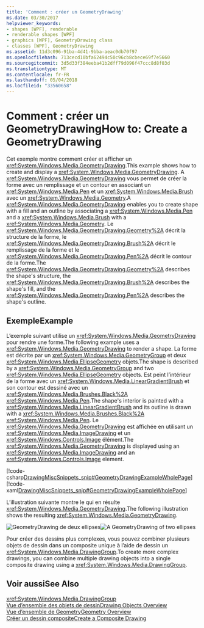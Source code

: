 ```yaml
---
title: 'Comment : créer un GeometryDrawing'
ms.date: 03/30/2017
helpviewer_keywords:
- shapes [WPF], renderable
- renderable shapes [WPF]
- graphics [WPF], GeometryDrawing class
- classes [WPF], GeometryDrawing
ms.assetid: 11d3c096-91ba-4d41-9bba-aeac0db70f97
ms.openlocfilehash: 713cecd10bfa62494c50c96cb8cbece69f7e5660
ms.sourcegitcommit: 3d5d33f384eeba41b2dff79d096f47ccc8d8f03d
ms.translationtype: MT
ms.contentlocale: fr-FR
ms.lasthandoff: 05/04/2018
ms.locfileid: "33560658"
---
```

# <a name="how-to-create-a-geometrydrawing"></a><span data-ttu-id="40869-102">Comment : créer un GeometryDrawing</span><span class="sxs-lookup"><span data-stu-id="40869-102">How to: Create a GeometryDrawing</span></span>
<span data-ttu-id="40869-103">Cet exemple montre comment créer et afficher un <xref:System.Windows.Media.GeometryDrawing>.</span><span class="sxs-lookup"><span data-stu-id="40869-103">This example shows how to create and display a <xref:System.Windows.Media.GeometryDrawing>.</span></span> <span data-ttu-id="40869-104">A <xref:System.Windows.Media.GeometryDrawing> vous permet de créer la forme avec un remplissage et un contour en associant un <xref:System.Windows.Media.Pen> et un <xref:System.Windows.Media.Brush> avec un <xref:System.Windows.Media.Geometry>.</span><span class="sxs-lookup"><span data-stu-id="40869-104">A <xref:System.Windows.Media.GeometryDrawing> enables you to create shape with a fill and an outline by associating a <xref:System.Windows.Media.Pen> and a <xref:System.Windows.Media.Brush> with a <xref:System.Windows.Media.Geometry>.</span></span> <span data-ttu-id="40869-105">Le <xref:System.Windows.Media.GeometryDrawing.Geometry%2A> décrit la structure de la forme, le <xref:System.Windows.Media.GeometryDrawing.Brush%2A> décrit le remplissage de la forme et le <xref:System.Windows.Media.GeometryDrawing.Pen%2A> décrit le contour de la forme.</span><span class="sxs-lookup"><span data-stu-id="40869-105">The <xref:System.Windows.Media.GeometryDrawing.Geometry%2A> describes the shape's structure, the <xref:System.Windows.Media.GeometryDrawing.Brush%2A> describes the shape's fill, and the <xref:System.Windows.Media.GeometryDrawing.Pen%2A> describes the shape's outline.</span></span>  
  
## <a name="example"></a><span data-ttu-id="40869-106">Exemple</span><span class="sxs-lookup"><span data-stu-id="40869-106">Example</span></span>  
 <span data-ttu-id="40869-107">L’exemple suivant utilise un <xref:System.Windows.Media.GeometryDrawing> pour rendre une forme.</span><span class="sxs-lookup"><span data-stu-id="40869-107">The following example uses a <xref:System.Windows.Media.GeometryDrawing> to render a shape.</span></span> <span data-ttu-id="40869-108">La forme est décrite par un <xref:System.Windows.Media.GeometryGroup> et deux <xref:System.Windows.Media.EllipseGeometry> objets.</span><span class="sxs-lookup"><span data-stu-id="40869-108">The shape is described by a <xref:System.Windows.Media.GeometryGroup> and two <xref:System.Windows.Media.EllipseGeometry> objects.</span></span> <span data-ttu-id="40869-109">Est peint l’intérieur de la forme avec un <xref:System.Windows.Media.LinearGradientBrush> et son contour est dessiné avec un <xref:System.Windows.Media.Brushes.Black%2A> <xref:System.Windows.Media.Pen>.</span><span class="sxs-lookup"><span data-stu-id="40869-109">The shape's interior is painted with a <xref:System.Windows.Media.LinearGradientBrush> and its outline is drawn with a <xref:System.Windows.Media.Brushes.Black%2A> <xref:System.Windows.Media.Pen>.</span></span> <span data-ttu-id="40869-110">Le <xref:System.Windows.Media.GeometryDrawing> est affichée en utilisant un <xref:System.Windows.Media.ImageDrawing> et un <xref:System.Windows.Controls.Image> élément.</span><span class="sxs-lookup"><span data-stu-id="40869-110">The <xref:System.Windows.Media.GeometryDrawing> is displayed using an <xref:System.Windows.Media.ImageDrawing> and an <xref:System.Windows.Controls.Image> element.</span></span>  
  
 [!code-csharp[DrawingMiscSnippets_snip#GeometryDrawingExampleWholePage](../../../../samples/snippets/csharp/VS_Snippets_Wpf/DrawingMiscSnippets_snip/CSharp/GeometryDrawingExample.cs#geometrydrawingexamplewholepage)]
 [!code-xaml[DrawingMiscSnippets_snip#GeometryDrawingExampleWholePage](../../../../samples/snippets/xaml/VS_Snippets_Wpf/DrawingMiscSnippets_snip/XAML/GeometryDrawingExample.xaml#geometrydrawingexamplewholepage)]  
  
 <span data-ttu-id="40869-111">L’illustration suivante montre le qui en résulte <xref:System.Windows.Media.GeometryDrawing>.</span><span class="sxs-lookup"><span data-stu-id="40869-111">The following illustration shows the resulting <xref:System.Windows.Media.GeometryDrawing>.</span></span>  
  
 <span data-ttu-id="40869-112">![GeometryDrawing de deux ellipses](../../../../docs/framework/wpf/graphics-multimedia/media/graphicsmm-geodraw.jpg "graphicsmm_geodraw")</span><span class="sxs-lookup"><span data-stu-id="40869-112">![A GeometryDrawing of two ellipses](../../../../docs/framework/wpf/graphics-multimedia/media/graphicsmm-geodraw.jpg "graphicsmm_geodraw")</span></span>  
  
 <span data-ttu-id="40869-113">Pour créer des dessins plus complexes, vous pouvez combiner plusieurs objets de dessin dans un composite unique à l’aide de dessin un <xref:System.Windows.Media.DrawingGroup>.</span><span class="sxs-lookup"><span data-stu-id="40869-113">To create more complex drawings, you can combine multiple drawing objects into a single composite drawing using a <xref:System.Windows.Media.DrawingGroup>.</span></span>  
  
## <a name="see-also"></a><span data-ttu-id="40869-114">Voir aussi</span><span class="sxs-lookup"><span data-stu-id="40869-114">See Also</span></span>  
 <xref:System.Windows.Media.DrawingGroup>  
 [<span data-ttu-id="40869-115">Vue d’ensemble des objets de dessin</span><span class="sxs-lookup"><span data-stu-id="40869-115">Drawing Objects Overview</span></span>](../../../../docs/framework/wpf/graphics-multimedia/drawing-objects-overview.md)  
 [<span data-ttu-id="40869-116">Vue d’ensemble de Geometry</span><span class="sxs-lookup"><span data-stu-id="40869-116">Geometry Overview</span></span>](../../../../docs/framework/wpf/graphics-multimedia/geometry-overview.md)  
 [<span data-ttu-id="40869-117">Créer un dessin composite</span><span class="sxs-lookup"><span data-stu-id="40869-117">Create a Composite Drawing</span></span>](../../../../docs/framework/wpf/graphics-multimedia/how-to-create-a-composite-drawing.md)
